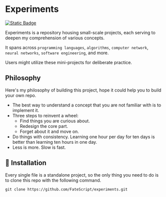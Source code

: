 
# Experiments

[![Static Badge](https://img.shields.io/badge/License-Apache%202.0-blue)](./LICENSE)

Experiments is a repository housing small-scale projects, each serving to deepen my comprehension of various concepts.

It spans across `programming languages`, `algorithms`, `computer network`, `neural networks`, `software engineering`, and more.

Users might utilize these mini-projects for deliberate practice.

## Philosophy

Here's my philosophy of building this project, hope it could help you to build your own repo.

* The best way to understand a concept that you are not familiar with is to implement it. 
* Three steps to reinvent a wheel: 
  * Find things you are curious about.  
  * Redesign the core part.  
  * Forget about it and move on.  
* Do things with consistency. Learning one hour per day for ten days is better than learning ten hours in one day.
* Less is more. Slow is fast.

## 💾 Installation

Every single file is a standalone project, so the only thing you need to do is to clone this repo with the following command.
```shell
git clone https://github.com/FateScript/experiments.git
```
